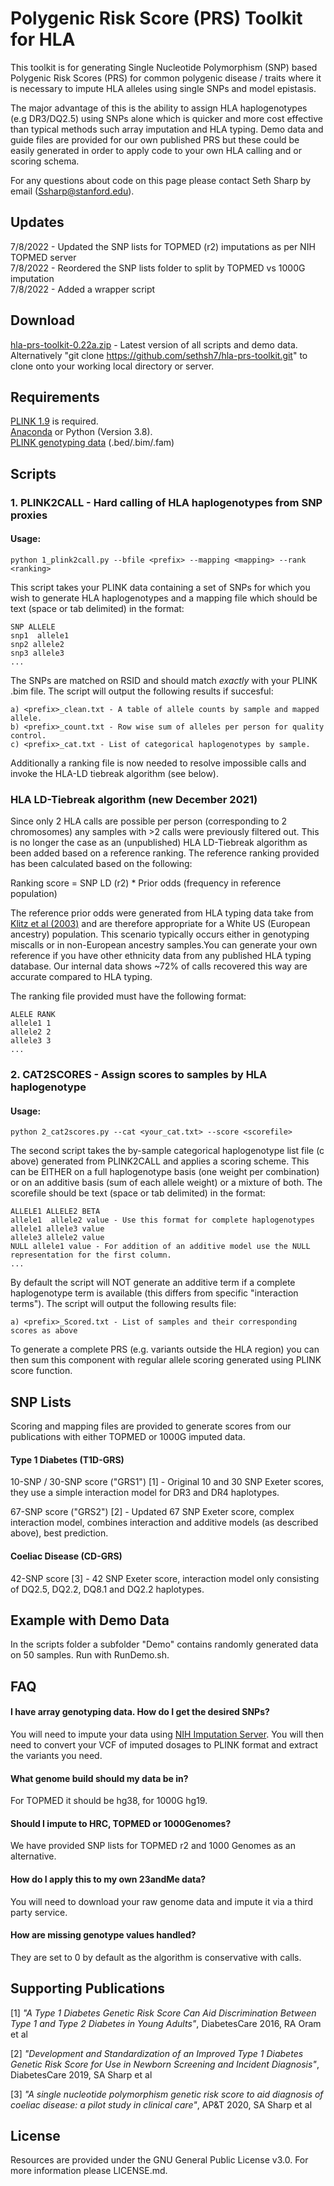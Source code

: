 # Polygenic Risk Score (PRS) Toolkit for HLA

This toolkit is for generating Single Nucleotide Polymorphism (SNP) based Polygenic Risk Scores (PRS) for common polygenic disease / traits where it is necessary to impute HLA alleles using single SNPs and model epistasis.

The major advantage of this is the ability to assign HLA haplogenotypes (e.g DR3/DQ2.5) using SNPs alone which is quicker and more cost effective than typical methods such array imputation and HLA typing. Demo data and guide files are provided for our own published PRS but these could be easily generated in order to apply code to your own HLA calling and or scoring schema.

For any questions about code on this page please contact Seth Sharp by email (Ssharp@stanford.edu).

## Updates
7/8/2022 - Updated the SNP lists for TOPMED (r2) imputations as per NIH TOPMED server\
7/8/2022 - Reordered the SNP lists folder to split by TOPMED vs 1000G imputation\
7/8/2022 - Added a wrapper script

## Download
[hla-prs-toolkit-0.22a.zip](https://github.com/sethsh7/hla-prs-toolkit/releases/download/0.22-a/hla-prs-toolkit-0.22a.zip) - Latest version of all scripts and demo data.\
Alternatively "git clone https://github.com/sethsh7/hla-prs-toolkit.git" to clone onto your working local directory or server.

## Requirements
[PLINK 1.9](https://www.cog-genomics.org/plink/1.9/) is required.\
[Anaconda](https://www.anaconda.com) or Python (Version 3.8).\
[PLINK genotyping data](https://www.cog-genomics.org/plink/1.9/formats) (.bed/.bim/.fam)

## Scripts
### 1. PLINK2CALL - Hard calling of HLA haplogenotypes from SNP proxies
#### Usage:
```
python 1_plink2call.py --bfile <prefix> --mapping <mapping> --rank <ranking>
```
This script takes your PLINK data containing a set of SNPs for which you wish to generate HLA haplogenotypes and a mapping file which should be text (space or tab delimited) in the format:
```
SNP ALLELE
snp1  allele1
snp2 allele2
snp3 allele3
...
```
The SNPs are matched on RSID and should match *exactly* with your PLINK .bim file.
The script will output the following results if succesful:

```
a) <prefix>_clean.txt - A table of allele counts by sample and mapped allele.
b) <prefix>_count.txt - Row wise sum of alleles per person for quality control.
c) <prefix>_cat.txt - List of categorical haplogenotypes by sample.
```
Additionally a ranking file is now needed to resolve impossible calls and invoke the HLA-LD tiebreak algorithm (see below).
### HLA LD-Tiebreak algorithm (new December 2021)
Since only 2 HLA calls are possible per person (corresponding to 2 chromosomes) any samples with >2 calls were previously filtered out. This is no longer the case as an (unpublished) HLA LD-Tiebreak algorithm as been added based on a reference ranking. The reference ranking provided has been calculated based on the following:

Ranking score = SNP LD (r2) * Prior odds (frequency in reference population)

The reference prior odds were generated from HLA typing data take from [Klitz et al (2003)](https://pubmed.ncbi.nlm.nih.gov/12974796/) and are therefore appropriate for a White US (European ancestry) population. This scenario typically occurs either in genotyping miscalls or in non-European ancestry samples.You can generate your own reference if you have other ethnicity data from any published HLA typing database. Our internal data shows ~72% of calls recovered this way are accurate compared to HLA typing. 

The ranking file provided must have the following format:
```
ALELE RANK
allele1 1
allele2 2
allele3 3
...
```
### 2. CAT2SCORES - Assign scores to samples by HLA haplogenotype
#### Usage:
```
python 2_cat2scores.py --cat <your_cat.txt> --score <scorefile> 
```
The second script takes the by-sample categorical haplogenotype list file (c above) generated from PLINK2CALL and applies a scoring scheme. This can be EITHER on a full haplogenotype basis (one weight per combination) or on an additive basis (sum of each allele weight) or a mixture of both. The scorefile should be text (space or tab delimited) in the format:

```
ALLELE1 ALLELE2 BETA
allele1  allele2 value - Use this format for complete haplogenotypes
allele1 allele3 value
allele3 allele2 value
NULL allele1 value - For addition of an additive model use the NULL representation for the first column.
...
```
By default the script will NOT generate an additive term if a complete haplogenotype term is available (this differs from specific "interaction terms").
The script will output the following results file:

```
a) <prefix>_Scored.txt - List of samples and their corresponding scores as above
```

To generate a complete PRS (e.g. variants outside the HLA region) you can then sum this component with regular allele scoring generated using PLINK score function.

## SNP Lists
Scoring and mapping files are provided to generate scores from our publications with either TOPMED or 1000G imputed data.

#### Type 1 Diabetes (T1D-GRS)
10-SNP / 30-SNP score ("GRS1") [1] - Original 10 and 30 SNP Exeter scores, they use a simple interaction model for DR3 and DR4 haplotypes.

67-SNP score ("GRS2") [2] - Updated 67 SNP Exeter score, complex interaction model, combines interaction and additive models (as described above), best prediction.

#### Coeliac Disease (CD-GRS)
42-SNP score [3] - 42 SNP Exeter score, interaction model only consisting of DQ2.5, DQ2.2, DQ8.1 and DQ2.2 haplotypes.

## Example with Demo Data
In the scripts folder a subfolder "Demo" contains randomly generated data on 50 samples. Run with RunDemo.sh.

## FAQ
#### I have array genotyping data. How do I get the desired SNPs?
You will need to impute your data using [NIH Imputation Server](https://imputation.biodatacatalyst.nhlbi.nih.gov). You will then need to convert your VCF of imputed dosages to PLINK format and extract the variants you need.

#### What genome build should my data be in?
For TOPMED it should be hg38, for 1000G hg19.

#### Should I impute to HRC, TOPMED or 1000Genomes?
We have provided SNP lists for TOPMED r2 and 1000 Genomes as an alternative.

#### How do I apply this to my own 23andMe data? 
You will need to download your raw genome data and impute it via a third party service.

#### How are missing genotype values handled?
They are set to 0 by default as the algorithm is conservative with calls.

## Supporting Publications

[1] *"A Type 1 Diabetes Genetic Risk Score Can Aid Discrimination Between Type 1 and Type 2 Diabetes in Young Adults"*, DiabetesCare 2016, RA Oram et al

[2] *"Development and Standardization of an Improved Type 1 Diabetes Genetic Risk Score for Use in Newborn Screening and Incident Diagnosis"*, DiabetesCare 2019, SA Sharp et al

[3] *"A single nucleotide polymorphism genetic risk score to aid diagnosis of coeliac disease: a pilot study in clinical care"*, AP&T 2020, SA Sharp et al

## License

Resources are provided under the GNU General Public License v3.0. For more information please LICENSE.md.

